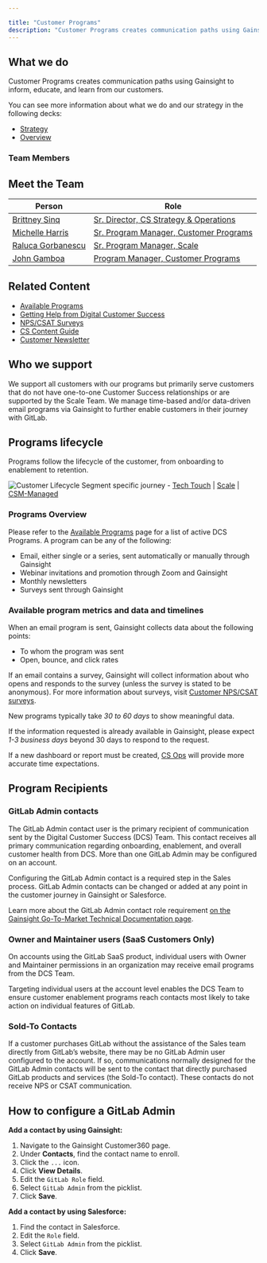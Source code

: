 ```yaml
---

title: "Customer Programs"
description: "Customer Programs creates communication paths using Gainsight to inform, educate, and learn from our customers."
---
```

<link rel="stylesheet" type="text/css" href="/stylesheets/biztech.css" />









## What we do

Customer Programs creates communication paths using Gainsight to inform, educate, and learn from our customers.

You can see more information about what we do and our strategy in the following decks:

- [Strategy](https://docs.google.com/presentation/d/1EsCcVqKYL1WkwFkOZDr6TV_DBJMEvrGy3ErPlJLcfPg/edit#slide=id.g29a70c6c35_0_68)
- [Overview](https://docs.google.com/presentation/d/1JFHS-GiMvIZ6oClLRXDN7HSZaSJca123m2LTF-pPEBg/edit#slide=id.gddb21d186e_0_17)

### Team Members

## Meet the Team


| Person | Role |
| ------ | ------ |
| [Brittney Sinq](https://gitlab.com/bsinq) | [Sr. Director, CS Strategy & Operations](/job-families/sales/director-customer-operations/) |
| [Michelle Harris](https://gitlab.com/mharris3) | [Sr. Program Manager, Customer Programs](/job-families/sales/program-manager-customer-programs/#senior-program-manager-customer-programs) |
| [Raluca Gorbanescu](https://gitlab.com/RGorbanescu) | [Sr. Program Manager, Scale](/job-families/sales/program-manager-customer-programs/?search=scale#senior-program-manager-customer-programs) |
| [John Gamboa](https://gitlab.com/johnpgamboa) | [Program Manager, Customer Programs](/job-families/sales/program-manager-customer-programs) |

## Related Content
- [Available Programs](https://about.gitlab.com/handbook/sales/field-operations/customer-success-operations/cs-ops-programs/available-programs/)
- [Getting Help from Digital Customer Success](https://about.gitlab.com/handbook/sales/field-operations/customer-success-operations/cs-ops-programs/getting-help-from-dcs/)
- [NPS/CSAT Surveys](https://about.gitlab.com/handbook/sales/field-operations/customer-success-operations/cs-ops-programs/nps-csat-scores/)
- [CS Content Guide](https://about.gitlab.com/handbook/sales/field-operations/customer-success-operations/cs-ops-programs/cs-content-guide.html)
- [Customer Newsletter](https://about.gitlab.com/handbook/sales/field-operations/customer-success-operations/cs-ops-programs/customer-newsletter/)



## Who we support

We support all customers with our programs but primarily serve customers that do not have one-to-one Customer Success relationships or are supported by the Scale Team. We manage time-based and/or data-driven email programs via Gainsight to further enable customers in their journey with GitLab.

## Programs lifecycle

Programs follow the lifecycle of the customer, from onboarding to enablement to retention.

![Customer Lifecycle](https://lucid.app/publicSegments/view/7e994704-484f-4d32-a083-6c052b07ba66/image.png)
Segment specific journey - [Tech Touch](https://lucid.app/documents/embedded/6e790ff2-fc61-4617-acb2-81980f7b1d2e#) | [Scale](https://lucid.app/documents/embedded/38da04cd-67e0-4c74-b9a9-f18a9147ade2) | [CSM-Managed](https://lucid.app/documents/embedded/30feecd2-a4c6-4ec4-8acd-9ee2a0205a26)

### Programs Overview

Please refer to the [Available Programs](https://about.gitlab.com/handbook/sales/field-operations/customer-success-operations/cs-ops-programs/available-programs/) page for a list of active DCS Programs. A program can be any of the following:

- Email, either single or a series, sent automatically or manually through Gainsight
- Webinar invitations and promotion through Zoom and Gainsight
- Monthly newsletters
- Surveys sent through Gainsight


### Available program metrics and data and timelines

When an email program is sent, Gainsight collects data about the following points:

- To whom the program was sent
- Open, bounce, and click rates

If an email contains a survey, Gainsight will collect information about who opens and responds to the survey (unless the survey is stated to be anonymous). For more information about surveys, visit [Customer NPS/CSAT surveys](https://about.gitlab.com/handbook/sales/field-operations/customer-success-operations/cs-ops-programs/nps-csat-scores/).

New programs typically take *30 to 60 days* to show meaningful data.

If the information requested is already available in Gainsight, please expect *1-3 business days* beyond 30 days to respond to the request.

If a new dashboard or report must be created, [CS Ops](https://about.gitlab.com/handbook/sales/field-operations/customer-success-operations/) will provide more accurate time expectations.

## Program Recipients

### GitLab Admin contacts

The GitLab Admin contact user is the primary recipient of communication sent by the Digital Customer Success (DCS) Team. This contact receives all primary communication regarding onboarding, enablement, and overall customer health from DCS. More than one GitLab Admin may be configured on an account.

Configuring the GitLab Admin contact is a required step in the Sales process. GitLab Admin contacts can be changed or added at any point in the customer journey in Gainsight or Salesforce.

Learn more about the GitLab Admin contact role requirement [on the Gainsight Go-To-Market Technical Documentation page](https://about.gitlab.com/handbook/sales/field-operations/sales-systems/gtm-technical-documentation/#gitlab-admin-contact-required).

### Owner and Maintainer users (SaaS Customers Only)

On accounts using the GitLab SaaS product, individual users with Owner and Maintainer permissions in an organization may receive email programs from the DCS Team.

Targeting individual users at the account level enables the DCS Team to ensure customer enablement programs reach contacts most likely to take action on individual features of GitLab.


### Sold-To Contacts

If a customer purchases GitLab without the assistance of the Sales team directly from GitLab’s website, there may be no GitLab Admin user configured to the account. If so, communications normally designed for the GitLab Admin contacts will be sent to the contact that directly purchased GitLab products and services (the Sold-To contact). These contacts do not receive NPS or CSAT communication.

## How to configure a GitLab Admin

**Add a contact by using Gainsight:**

1. Navigate to the Gainsight Customer360 page.
1. Under **Contacts**, find the contact name to enroll.
1. Click the `...` icon.
1. Click **View Details**.
1. Edit the `GitLab Role` field.
1. Select `GitLab Admin` from the picklist.
1. Click **Save**.

**Add a contact by using Salesforce:**

1. Find the contact in Salesforce.
1. Edit the `Role` field.
1. Select `GitLab Admin` from the picklist.
1. Click **Save**.





